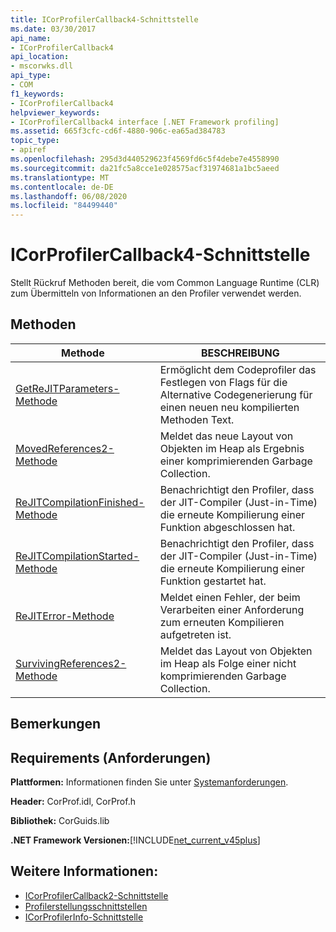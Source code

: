 ```yaml
---
title: ICorProfilerCallback4-Schnittstelle
ms.date: 03/30/2017
api_name:
- ICorProfilerCallback4
api_location:
- mscorwks.dll
api_type:
- COM
f1_keywords:
- ICorProfilerCallback4
helpviewer_keywords:
- ICorProfilerCallback4 interface [.NET Framework profiling]
ms.assetid: 665f3cfc-cd6f-4880-906c-ea65ad384783
topic_type:
- apiref
ms.openlocfilehash: 295d3d440529623f4569fd6c5f4debe7e4558990
ms.sourcegitcommit: da21fc5a8cce1e028575acf31974681a1bc5aeed
ms.translationtype: MT
ms.contentlocale: de-DE
ms.lasthandoff: 06/08/2020
ms.locfileid: "84499440"
---
```

# <a name="icorprofilercallback4-interface"></a>ICorProfilerCallback4-Schnittstelle
Stellt Rückruf Methoden bereit, die vom Common Language Runtime (CLR) zum Übermitteln von Informationen an den Profiler verwendet werden.  
  
## <a name="methods"></a>Methoden  
  
|Methode|BESCHREIBUNG|  
|------------|-----------------|  
|[GetReJITParameters-Methode](icorprofilercallback4-getrejitparameters-method.md)|Ermöglicht dem Codeprofiler das Festlegen von Flags für die Alternative Codegenerierung für einen neuen neu kompilierten Methoden Text.|  
|[MovedReferences2-Methode](icorprofilercallback4-movedreferences2-method.md)|Meldet das neue Layout von Objekten im Heap als Ergebnis einer komprimierenden Garbage Collection.|  
|[ReJITCompilationFinished-Methode](icorprofilercallback4-rejitcompilationfinished-method.md)|Benachrichtigt den Profiler, dass der JIT-Compiler (Just-in-Time) die erneute Kompilierung einer Funktion abgeschlossen hat.|  
|[ReJITCompilationStarted-Methode](icorprofilercallback4-rejitcompilationstarted-method.md)|Benachrichtigt den Profiler, dass der JIT-Compiler (Just-in-Time) die erneute Kompilierung einer Funktion gestartet hat.|  
|[ReJITError-Methode](icorprofilercallback4-rejiterror-method.md)|Meldet einen Fehler, der beim Verarbeiten einer Anforderung zum erneuten Kompilieren aufgetreten ist.|  
|[SurvivingReferences2-Methode](icorprofilercallback4-survivingreferences2-method.md)|Meldet das Layout von Objekten im Heap als Folge einer nicht komprimierenden Garbage Collection.|  
  
## <a name="remarks"></a>Bemerkungen  
  
## <a name="requirements"></a>Requirements (Anforderungen)  
 **Plattformen:** Informationen finden Sie unter [Systemanforderungen](../../get-started/system-requirements.md).  
  
 **Header:** CorProf.idl, CorProf.h  
  
 **Bibliothek:** CorGuids.lib  
  
 **.NET Framework Versionen:**[!INCLUDE[net_current_v45plus](../../../../includes/net-current-v45plus-md.md)]  
  
## <a name="see-also"></a>Weitere Informationen:

- [ICorProfilerCallback2-Schnittstelle](icorprofilercallback2-interface.md)
- [Profilerstellungsschnittstellen](profiling-interfaces.md)
- [ICorProfilerInfo-Schnittstelle](icorprofilerinfo-interface.md)
